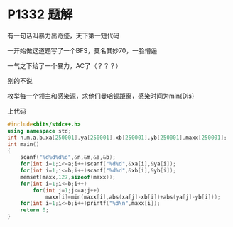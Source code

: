 # P1332 题解

有一句话叫暴力出奇迹，天下第一短代码

一开始做这道题写了一个BFS，莫名其妙70，一脸懵逼

一气之下给了一个暴力，AC了（？？？）

别的不说

枚举每一个领主和感染源，求他们曼哈顿距离，感染时间为min{Dis}

上代码

```cpp
#include<bits/stdc++.h>
using namespace std;
int n,m,a,b,xa[250001],ya[250001],xb[250001],yb[250001],maxx[250001];
int main()
{
    scanf("%d%d%d%d",&n,&m,&a,&b);
    for(int i=1;i<=a;i++)scanf("%d%d",&xa[i],&ya[i]);
    for(int i=1;i<=b;i++)scanf("%d%d",&xb[i],&yb[i]);
    memset(maxx,127,sizeof(maxx));
    for(int i=1;i<=b;i++)
        for(int j=1;j<=a;j++)
            maxx[i]=min(maxx[i],abs(xa[j]-xb[i])+abs(ya[j]-yb[i]));    //核心
    for(int i=1;i<=b;i++)printf("%d\n",maxx[i]);
    return 0;
}

```